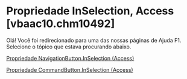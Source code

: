 
# Propriedade InSelection, Access [vbaac10.chm10492]

Olá! Você foi redirecionado para uma das nossas páginas de Ajuda F1. Selecione o tópico que estava procurando abaixo.

[Propriedade NavigationButton.InSelection (Access)](http://msdn.microsoft.com/library/7d548660-a6ff-50f3-7bb6-71f7b9fe343e%28Office.15%29.aspx)

[Propriedade CommandButton.InSelection (Access)](http://msdn.microsoft.com/library/8b8119a7-734c-8e20-8c1a-e80f02a8ad22%28Office.15%29.aspx)

